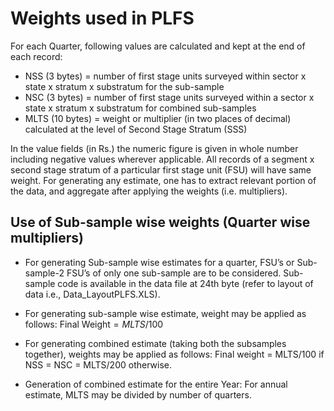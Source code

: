 # Weights used in PLFS

For each Quarter, following values are calculated and kept at the end of each record: 

- NSS (3 bytes) = number of first stage units surveyed within sector x state x stratum x substratum for the sub-sample
- NSC (3 bytes) = number of first stage units surveyed within a sector x state x stratum x substratum for combined sub-samples
- MLTS (10 bytes) = weight or multiplier (in two places of decimal) calculated at the level of Second Stage Stratum (SSS)

In the value fields (in Rs.) the numeric figure is given in whole number including negative values wherever applicable. All records of a segment x second stage stratum of a particular first stage unit (FSU) will have same weight. For generating any estimate, one has to extract relevant portion of the data, and aggregate after applying the weights (i.e. multipliers).

## Use of Sub-sample wise weights (Quarter wise multipliers)

- For generating Sub-sample wise estimates for a quarter, FSU’s or Sub-sample-2 FSU’s of only one sub-sample are to be considered. Sub-sample code is available in the data file at 24th byte (refer to layout of data i.e., Data_LayoutPLFS.XLS).
- For generating sub-sample wise estimate, weight may be applied as follows:
$\text{Final Weight} = MLTS/100$
- For generating combined estimate (taking both the subsamples together), weights may be
applied as follows:
Final weight = MLTS/100 if NSS = NSC
             = MLTS/200 otherwise.
    
- Generation of combined estimate for the entire Year: For annual estimate, MLTS may be divided by number of quarters.